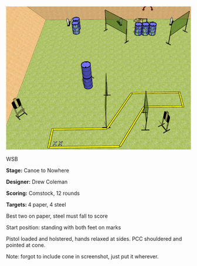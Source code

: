 ![Canoe to Nowhere](Stage%20Design.png)

WSB

<b>Stage:</b> Canoe to Nowhere

<b>Designer:</b> Drew Coleman

<b>Scoring:</b> Comstock, 12 rounds

<b>Targets: </b>4 paper, 4 steel

Best two on paper, steel must fall to score

Start position: standing with both feet on marks

Pistol loaded and holstered, hands relaxed at sides. PCC shouldered and pointed at cone.

Note: forgot to include cone in screenshot, just put it wherever.
